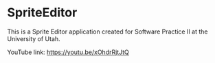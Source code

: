 # SpriteEditor
This is a Sprite Editor application created for Software Practice II at the University of Utah. 

YouTube link: https://youtu.be/xOhdrRjtJtQ
